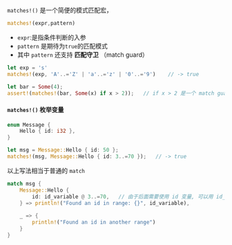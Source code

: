 `matches!()` 是一个简便的模式匹配宏，

```rust
matches!(expr,pattern)
```

- `expr`:是指条件判断的入参
- `pattern` 是期待为`true`的匹配模式
- 其中 `pattern` 还支持 **匹配守卫** （match guard）



```rust
let exp = 's'
matches!(exp, 'A'..='Z' | 'a'..='z' | '0'..='9')	// -> true
```

```rust
let bar = Some(4);
assert!(matches!(bar, Some(x) if x > 2));	// if x > 2 是一个 match guard
```



#### `matches!()` 枚举变量

```rust
enum Message {
    Hello { id: i32 },
}

let msg = Message::Hello { id: 50 };
matches!(msg, Message::Hello { id: 3..=70 });	// -> true
```

以上写法相当于普通的 `match`

```rust
match msg {
    Message::Hello {
        id: id_variable @ 3..=70,	// 由于后面需要使用 id 变量, 可以用 id_variable @ 3..=70 这种模式
    } => println!("Found an id in range: {}", id_variable),
    
    _ => {
        println!("Found an id in another range")
    }
}
```

